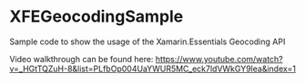 # XFEGeocodingSample
Sample code to show the usage of the Xamarin.Essentials Geocoding API

Video walkthrough can be found here: https://www.youtube.com/watch?v=_HGtTQZuH-8&list=PLfbOp004UaYWUR5MC_eck7ldVWkGY9lea&index=1
